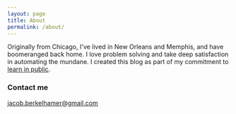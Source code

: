 ```yaml
---
layout: page
title: About
permalink: /about/
---
```


Originally from Chicago, I've lived in New Orleans and Memphis, and have boomeranged back home. I love problem solving and take deep satisfaction in automating the mundane. I created this blog as part of my commitment to [learn in public](https://www.swyx.io/writing/learn-in-public/).


### Contact me

[jacob.berkelhamer@gmail.com](mailto:jacob.berkelhamer@gmail.com)
